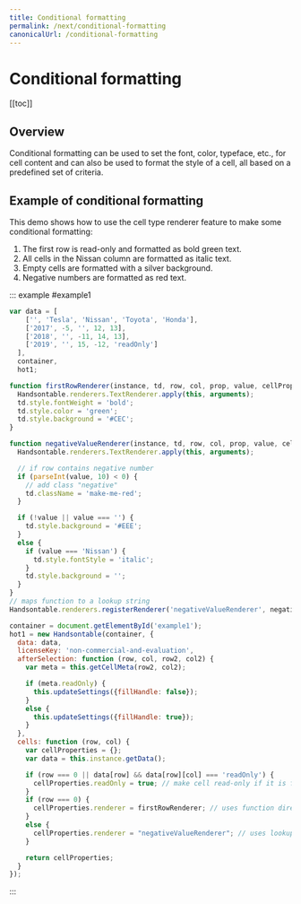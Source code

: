 ```yaml
---
title: Conditional formatting
permalink: /next/conditional-formatting
canonicalUrl: /conditional-formatting
---
```


# Conditional formatting

[[toc]]

## Overview

Conditional formatting can be used to set the font, color, typeface, etc., for cell content and can also be used to format the style of a cell, all based on a predefined set of criteria.

## Example of conditional formatting

<style>
.make-me-red {
  color: #FF5A12;
}
</style>

This demo shows how to use the cell type renderer feature to make some conditional formatting:

1. The first row is read-only and formatted as bold green text.
2. All cells in the Nissan column are formatted as italic text.
3. Empty cells are formatted with a silver background.
4. Negative numbers are formatted as red text.


::: example #example1
```js
var data = [
    ['', 'Tesla', 'Nissan', 'Toyota', 'Honda'],
    ['2017', -5, '', 12, 13],
    ['2018', '', -11, 14, 13],
    ['2019', '', 15, -12, 'readOnly']
  ],
  container,
  hot1;

function firstRowRenderer(instance, td, row, col, prop, value, cellProperties) {
  Handsontable.renderers.TextRenderer.apply(this, arguments);
  td.style.fontWeight = 'bold';
  td.style.color = 'green';
  td.style.background = '#CEC';
}

function negativeValueRenderer(instance, td, row, col, prop, value, cellProperties) {
  Handsontable.renderers.TextRenderer.apply(this, arguments);

  // if row contains negative number
  if (parseInt(value, 10) < 0) {
    // add class "negative"
    td.className = 'make-me-red';
  }

  if (!value || value === '') {
    td.style.background = '#EEE';
  }
  else {
    if (value === 'Nissan') {
      td.style.fontStyle = 'italic';
    }
    td.style.background = '';
  }
}
// maps function to a lookup string
Handsontable.renderers.registerRenderer('negativeValueRenderer', negativeValueRenderer);

container = document.getElementById('example1');
hot1 = new Handsontable(container, {
  data: data,
  licenseKey: 'non-commercial-and-evaluation',
  afterSelection: function (row, col, row2, col2) {
    var meta = this.getCellMeta(row2, col2);

    if (meta.readOnly) {
      this.updateSettings({fillHandle: false});
    }
    else {
      this.updateSettings({fillHandle: true});
    }
  },
  cells: function (row, col) {
    var cellProperties = {};
    var data = this.instance.getData();

    if (row === 0 || data[row] && data[row][col] === 'readOnly') {
      cellProperties.readOnly = true; // make cell read-only if it is first row or the text reads 'readOnly'
    }
    if (row === 0) {
      cellProperties.renderer = firstRowRenderer; // uses function directly
    }
    else {
      cellProperties.renderer = "negativeValueRenderer"; // uses lookup map
    }

    return cellProperties;
  }
});
```
:::
